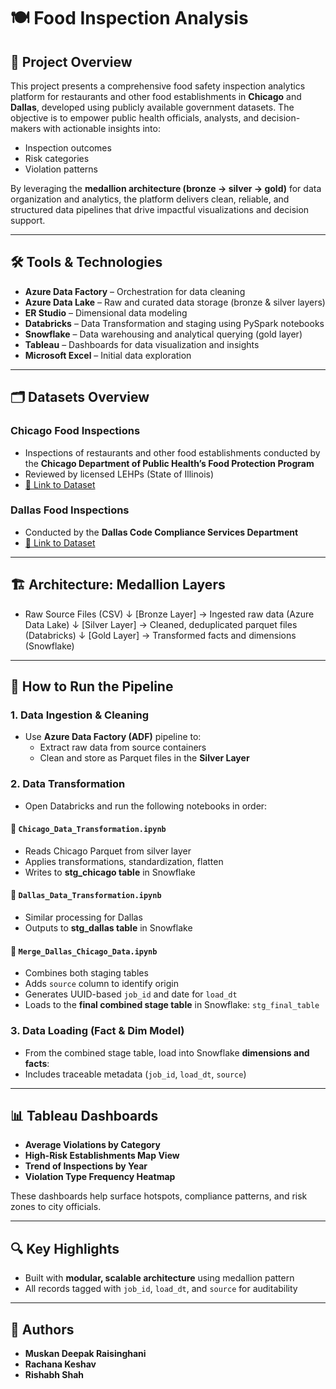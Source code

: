 # 🍽️ Food Inspection Analysis

## 📌 Project Overview

This project presents a comprehensive food safety inspection analytics platform for restaurants and other food establishments in **Chicago** and **Dallas**, developed using publicly available government datasets. The objective is to empower public health officials, analysts, and decision-makers with actionable insights into:

- Inspection outcomes  
- Risk categories  
- Violation patterns  

By leveraging the **medallion architecture (bronze → silver → gold)** for data organization and analytics, the platform delivers clean, reliable, and structured data pipelines that drive impactful visualizations and decision support.

---

## 🛠️ Tools & Technologies

- **Azure Data Factory** – Orchestration for data cleaning  
- **Azure Data Lake** – Raw and curated data storage (bronze & silver layers)  
- **ER Studio** – Dimensional data modeling
- **Databricks** – Data Transformation and staging using PySpark notebooks  
- **Snowflake** – Data warehousing and analytical querying (gold layer)  
- **Tableau** – Dashboards for data visualization and insights  
- **Microsoft Excel** – Initial data exploration

---

## 🗂️ Datasets Overview

### **Chicago Food Inspections**
- Inspections of restaurants and other food establishments conducted by the **Chicago Department of Public Health’s Food Protection Program**
- Reviewed by licensed LEHPs (State of Illinois)
- [🔗 Link to Dataset](#)

### **Dallas Food Inspections**
- Conducted by the **Dallas Code Compliance Services Department**
- [🔗 Link to Dataset](#)

---

## 🏗️ Architecture: Medallion Layers

- Raw Source Files (CSV) ↓ [Bronze Layer] → Ingested raw data (Azure Data Lake) ↓ [Silver Layer] → Cleaned,  deduplicated parquet files (Databricks) ↓ [Gold Layer] → Transformed facts and dimensions (Snowflake) 

---

## 🚀 How to Run the Pipeline

### 1. **Data Ingestion & Cleaning**
- Use **Azure Data Factory (ADF)** pipeline to:
  - Extract raw data from source containers
  - Clean and store as Parquet files in the **Silver Layer**

### 2. **Data Transformation**
- Open Databricks and run the following notebooks in order:

#### 🔹 `Chicago_Data_Transformation.ipynb`
- Reads Chicago Parquet from silver layer
- Applies transformations, standardization, flatten
- Writes to **stg_chicago table** in Snowflake

#### 🔹 `Dallas_Data_Transformation.ipynb`
- Similar processing for Dallas
- Outputs to **stg_dallas table** in Snowflake

#### 🔹 `Merge_Dallas_Chicago_Data.ipynb`
- Combines both staging tables
- Adds `source` column to identify origin
- Generates UUID-based `job_id` and date for `load_dt`
- Loads to the **final combined stage table** in Snowflake: `stg_final_table`

### 3. **Data Loading (Fact & Dim Model)**
- From the combined stage table, load into Snowflake **dimensions and facts**:
- Includes traceable metadata (`job_id`, `load_dt`, `source`) 

---

## 📊 Tableau Dashboards

- **Average Violations by Category**  
- **High-Risk Establishments Map View**  
- **Trend of Inspections by Year**  
- **Violation Type Frequency Heatmap**

These dashboards help surface hotspots, compliance patterns, and risk zones to city officials.

---

## 🔍 Key Highlights

- Built with **modular, scalable architecture** using medallion pattern  
- All records tagged with `job_id`, `load_dt`, and `source` for auditability  

---

## 👥 Authors

- **Muskan Deepak Raisinghani** 
- **Rachana Keshav** 
- **Rishabh Shah** 


